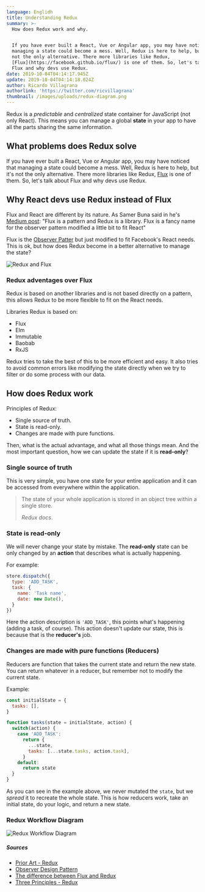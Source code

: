 ```yaml
---
language: Englidh
title: Understanding Redux
summary: >-
  How does Redux work and why.


  If you have ever built a React, Vue or Angular app, you may have noticed that
  managing a state could become a mess. Well, Redux is here to help, but it's
  not the only alternative. There more libraries like Redux,
  [Flux](https://facebook.github.io/flux/) is one of them. So, let's talk about
  Flux and why devs use Redux.
date: 2019-10-04T04:14:17.945Z
update: 2019-10-04T04:14:18.024Z
author: Ricardo Villagrana
authorlink: 'https://twitter.com/ricvillagrana'
thumbnail: /images/uploads/redux-diagram.png
---
```

Redux is a *predictable* and *centralized* state container for JavaScript (not only React). This means you can manage a global **state** in your app to have all the parts sharing the same information.

## What problems does Redux solve

If you have ever built a React, Vue or Angular app, you may have noticed that managing a state could become a mess. Well, Redux is here to help, but it's not the only alternative. There more libraries like Redux, [Flux](https://facebook.github.io/flux/) is one of them. So, let's talk about Flux and why devs use Redux.

## Why React devs use Redux instead of Flux

Flux and React are different by its nature. As Samer Buna said in he's [Medium post](https://medium.com/edge-coders/the-difference-between-flux-and-redux-71d31b118c1): "Flux is a pattern and Redux is a library. Flux is a fancy name for the observer pattern modified a little bit to fit React"

Flux is the [Observer Patter](https://sourcemaking.com/design_patterns/observer) but just modified to fit Facebook's React needs. This is ok, but how does Redux become in a better alternative to manage the state?

![Redux and Flux](/images/uploads/redux-vs-flux.png "Redux and Flux")

### Redux adventages over Flux

Redux is based on another libraries and is not based directly on a pattern, this allows Redux to be more flexible to fit on the React needs.

Libraries Redux is based on:

* Flux
* Elm
* Immutable
* Baobab
* RxJS

Redux tries to take the best of this to be more efficient and easy. It also tries to avoid common errors like modifying the state directly when we try to filter or do some process with our data.

## How does Redux work

Principles of Redux:

* Single source of truth.
* State is read-only.
* Changes are made with pure functions.

Then, what is the actual advantage, and what all those things mean. And the most important question, how we can update the state if it is **read-only**?

### Single source of truth

This is very simple, you have one state for your entire application and it can be accessed from everywhere within the application.

> The state of your whole application is stored in an object tree within a single store.
>
> *Redux docs*.

### State is read-only

We will never change your state by mistake. The **read-only** state can be only changed by an **action** that describes what is actually happening.

For example:

```javascript
store.dispatch({
  type: 'ADD_TASK',
  task: {
    name: 'Task name',
    date: new Date(),
  }
})
```

Here the action description is `'ADD_TASK'`, this points what's happening (adding a task, of course). This action doesn't update our state, this is because that is the **reducer's** job.

### Changes are made with pure functions (Reducers)

Reducers are function that takes the current state and return the new state. You can return whatever in a reducer, but remember not to modify the current state.

Example:

```javascript
const initialState = {
  tasks: [],
}

function tasks(state = initialState, action) {
  switch(action) {
    case 'ADD_TASK':
      return {
        ...state,
        tasks: [...state.tasks, action.task],
      }
    default:
      return state
  }
}
```

As you can see in the example above, we never mutated the `state`, but we *spread* it to recreate the whole state. This is how reducers work, take an initial state, do your logic, and return a new state.

### Redux Workflow Diagram

![Redux Workflow Diagram](/images/uploads/redux-diagram.png "Redux Workflow Diagram")

##### Sources

* [Prior Art - Redux](https://redux.js.org/introduction/prior-art)
* [Observer Design Pattern](https://sourcemaking.com/design_patterns/observer)
* [The difference between Flux and Redux](https://medium.com/edge-coders/the-difference-between-flux-and-redux-71d31b118c1)
* [Three Principles - Redux](https://redux.js.org/introduction/three-principles)